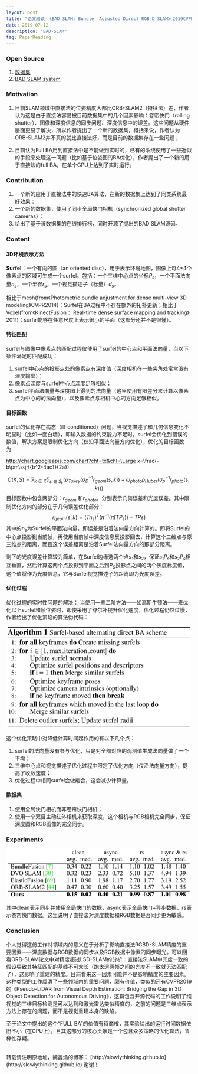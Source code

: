 ```yaml
---
layout: post
title: "论文阅读-《BAD SLAM: Bundle  Adjusted Direct RGB-D SLAM》(2019CVPR, ETH)"
date: 2019-07-12
description: "BAD-SLAM"
tag: PaperReading
---
```


### Open Source

1. [数据集](https://www.eth3d.net/)
2. [BAD SLAM system](https://github.com/ETH3D/badslam)

### Motivation

1. 目前SLAM领域中直接法的位姿精度大都比ORB-SLAM2（特征法）差，作者认为这是由于直接法容易被目前数据集中的几个因素影响：卷帘快门（rolling shutter）、图像和深度信息的同步问题、深度信息中的误差。这些问题从硬件层面更易于解决，所以作者提出了一个新的数据集，概括来说，作者认为ORB-SLAM2并不真的就比直接法好，而是目前的数据集存在一些问题；

2. 目前认为Full BA用到直接法中是不能做到实时的，已有的系统使用了一些近似的手段来处理这一问题（比如基于位姿图的BA优化），作者提出了一个新的用于直接法的full BA，在单个GPU上达到了实时运行。

### Contribution

1. 一个新的应用于直接法中的快速BA算法，在新的数据集上达到了同类系统最好效果；
2. 一个新的数据集，使用了同步全局快门相机（synchronized global shutter cameras）；
3. 给出了基于该数据集的在线排行榜，同时开源了提出的BAD SLAM源码。

### Content

#### 3D环境表示方法

**Surfel**：一个有向的圆（an oriented disc），用于表示环境地图，图像上每4*4个像素点的区域可生成一个surfel。包括：一个三维中心点的坐标$P_s$，一个平面法向量$n_s$，一个半径$r_s$，一个视觉描述子（标量）$d_s$。

相比于mesh(from《Photometric bundle adjustment for dense multi-view 3D modeling》CVPR2014)：Surfel在BA过程中不存在额外的拓扑更新；相比于Voxel(from《KinectFusion： Real-time dense surface mapping and tracking》2011)：surfel能够在任意尺度上表示很小的平面（这部分还并不是很懂）。

#### 特征匹配

surfel与图像中像素点的匹配过程仅使用了surfel的中心点和平面法向量，当以下条件满足时匹配成功：
1. surfel中心点的投影点处的像素点有深度值（深度相机在一些尖角处常常没有深度输出）；
2. 像素点深度与surfel中心点深度足够相似；
3. surfel平面法向量与深度图上得到的法向量（这里使用有限差分来计算以像素点为中心的的法向量），以及像素点与相机中心的方向足够相似。

#### 目标函数

surfel的优化存在病态（ill-conditioned）问题，当视觉描述子和几何信息变化不明显时（比如一面白墙），即输入数据的约束能力不足时，surfel会优化到错误的数值，解决方案是限制优化方向（仅沿平面法向量方向优化），优化的目标函数为：

http://chart.googleapis.com/chart?cht=tx&chl=\Large x=\frac{-b\pm\sqrt{b^2-4ac}}{2a})

$$
C(K,S)= \sum_{k\in K}{\sum_{s\in S_k}(\rho_{Tukey}(\sigma_D^{-1}r_{geom}(s,k))+\omega_{photo}\rho_{Huber}(\sigma_p^{-1}r_{photo}(s,k)))}
$$
目标函数中包含两部分：$r_{geom}$ 和$r_{photo}$。分别表示几何误差和光度误差。其中限制优化方向的部分在于几何误差优化部分：
$$
r_{geom}(s,k)=(Tn_s)^T(\pi^{-1}(\hat{\pi}(TP_s))-TPs)
$$
其中的$n_s$为Surfel的平面法向量，即误差是沿着法向量方向计算的。即将Surfel的中心点投影到当前帧，再使用当前帧中深度信息反投影回去，计算这个三维点与原三维点的距离，而且这个误差距离是沿着Surfel法向量方向的那部分距离。

剩下的光度误差计算较为简单，在Surfel边缘选两个点$s_1$和$s_2$，保证$s_1P_s$和$s_2P_s$相互垂直，然后计算这两个点投影到平面之后到$P_S$投影点之间的两个灰度梯度值，这个值将作为光度信息，它与Surfel视觉描述子的距离即为光度误差。

#### 优化过程

优化过程的实时性问题的解决：
当使用一些二阶方法——如高斯牛顿法——来优化以上surfel和帧位姿时，即使采用了舒尔补提升优化速度，优化过程仍然过慢，作者给出了优化策略的算法伪代码：

<div align=center><img src="/images/posts/BadSLAM/AlgorithmofOpt.png" width="500"></div>

这个优化策略中对降低计算时间起作用的有以下几个点：
1. surfel的法向量没有参与优化，只是对全部对应的观测值生成法向量做了一个平均；
2. 三维中心点和视觉描述子优化过程中限定了优化方向（仅沿法向量方向），提高了收敛速度；
3. 优化过程中相同surfel会做融合，这会减少计算量。

#### 数据集

1. 使用全局快门相机而非卷帘快门相机；
2. 使用一个双目主动红外相机来获取深度，这个相机与RGB相机完全同步，保证深度图和RGB图像的完全同步。

### Experiments

<div align=center><img src="/images/posts/BadSLAM/Results1.png" width="600"></div>

其中clean表示同步并使用全局快门的数据，async表示全局快门+异步数据，rs表示卷帘快门数据。这里说明了直接法对深度数据和RGB数据是否同步更为敏感。

### Conclusion

个人觉得这份工作对领域内的意义在于分析了影响直接法RGBD-SLAM精度的重要因素——深度数据与RGB数据的同步以及RGB数据中像素的同步曝光。可以回看ORB-SLAM论文中对精度超过LSD-SLAM的分析：直接法SLAM中光度一致的假设导致其特征匹配的基线不可太长（跑太远两帧之间的光度不一致就无法匹配了），这影响了重建的精度。目前看来这一因素可能并不是影响精度的主要因素。这种类型的工作厘清了一些领域内的重要问题，颇有价值，类似的还有CVPR2019的《Pseudo-LiDAR from Visual Depth Estimation: Bridging the Gap in 3D Object Detection for Autonomous Driving》，这篇包含开源代码的工作说明了纯视觉的三维目标检测是可以达到和激光雷达类似精度的，之前的问题是三维点表示方法上存在的问题，而不是视觉重建本身的缺陷。

至于论文中提出的这个“FULL BA”的价值有待商榷，其实验给出的运行时间数据依旧不小（在GPU上），且其这部分的核心贡献是一个包含众多策略的优化算法，鲁棒性存疑。

<br>
转载请注明原地址，魏鑫燏的博客： [http://slowlythinking.github.io](http://slowlythinking.github.io) 谢谢！
